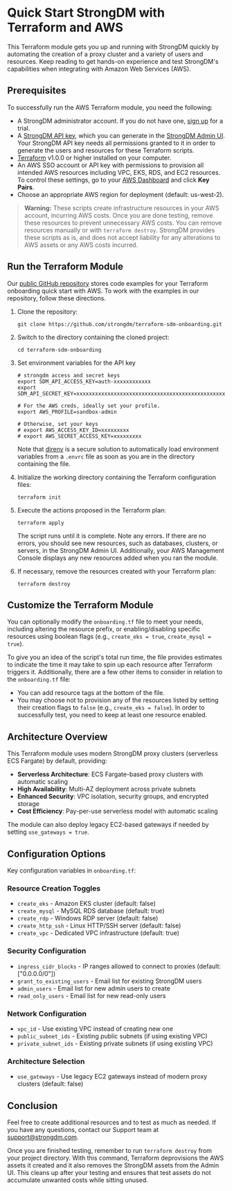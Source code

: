 # Quick Start StrongDM with Terraform and AWS

This Terraform module gets you up and running with StrongDM quickly by automating the creation of a proxy cluster and a variety of users and resources. Keep reading to get hands-on experience and test StrongDM's capabilities when integrating with Amazon Web Services (AWS).

## Prerequisites

To successfully run the AWS Terraform module, you need the following:

- A StrongDM administrator account. If you do not have one, [sign up](https://www.strongdm.com/signup-contact/) for a trial.
- A [StrongDM API key](https://www.strongdm.com/docs/admin-ui-guide/access/api-keys/), which you can generate in the [StrongDM Admin UI](https://app.strongdm.com/app/access/tokens). Your StrongDM API key needs all permissions granted to it in order to generate the users and resources for these Terraform scripts.
- [Terraform](https://learn.hashicorp.com/tutorials/terraform/install-cli) v1.0.0 or higher installed on your computer.
- An AWS SSO account or API key with permissions to provision all intended AWS resources including VPC, EKS, RDS, and EC2 resources. To control these settings, go to your [AWS Dashboard](https://console.aws.amazon.com/ec2/v2/home) and click **Key Pairs**.
- Choose an appropriate AWS region for deployment (default: us-west-2).

> **Warning:** These scripts create infrastructure resources in your AWS account, incurring AWS costs. Once you are done testing, remove these resources to prevent unnecessary AWS costs. You can remove resources manually or with `terraform destroy`. StrongDM provides these scripts as is, and does not accept liability for any alterations to AWS assets or any AWS costs incurred.

## Run the Terraform Module

Our [public GitHub repository](https://github.com/strongdm/terraform-sdm-onboarding) stores code examples for your Terraform onboarding quick start with AWS. To work with the examples in our repository, follow these directions.

1. Clone the repository:

    ```shell
    git clone https://github.com/strongdm/terraform-sdm-onboarding.git
    ```

2. Switch to the directory containing the cloned project:

    ```shell
    cd terraform-sdm-onboarding
    ```

3. Set environment variables for the API key

    ```shell
    # strongdm access and secret keys
    export SDM_API_ACCESS_KEY=auth-xxxxxxxxxxxx
    export SDM_API_SECRET_KEY=xxxxxxxxxxxxxxxxxxxxxxxxxxxxxxxxxxxxxxxxxxxxxxxx

    # For the AWS creds, ideally set your profile.
    export AWS_PROFILE=sandbox-admin

    # Otherwise, set your keys
    # export AWS_ACCESS_KEY_ID=xxxxxxxxx
    # export AWS_SECRET_ACCESS_KEY=xxxxxxxxx
    ```

    Note that [direnv](https://direnv.net) is a secure solution to automatically load environment variables from a `.envrc` file as soon as you are in the directory containing the file.

4. Initialize the working directory containing the Terraform configuration files:

    ```shell
    terraform init
    ```

5. Execute the actions proposed in the Terraform plan:

    ```shell
    terraform apply
    ```

    The script runs until it is complete. Note any errors. If there are no errors, you should see new resources, such as databases, clusters, or servers, in the StrongDM Admin UI. Additionally, your AWS Management Console displays any new resources added when you ran the module.

6. If necessary, remove the resources created with your Terraform plan:

    ```shell
    terraform destroy
    ```

## Customize the Terraform Module

You can optionally modify the `onboarding.tf` file to meet your needs, including altering the resource prefix, or enabling/disabling specific resources using boolean flags (e.g., `create_eks = true`, `create_mysql = true`).

To give you an idea of the script's total run time, the file provides estimates to indicate the time it may take to spin up each resource after Terraform triggers it. Additionally, there are a few other items to consider in relation to the `onboarding.tf` file:

- You can add resource tags at the bottom of the file.
- You may choose not to provision any of the resources listed by setting their creation flags to `false` (e.g., `create_eks = false`). In order to successfully test, you need to keep at least one resource enabled.

## Architecture Overview

This Terraform module uses modern StrongDM proxy clusters (serverless ECS Fargate) by default, providing:

- **Serverless Architecture**: ECS Fargate-based proxy clusters with automatic scaling
- **High Availability**: Multi-AZ deployment across private subnets
- **Enhanced Security**: VPC isolation, security groups, and encrypted storage
- **Cost Efficiency**: Pay-per-use serverless model with automatic scaling

The module can also deploy legacy EC2-based gateways if needed by setting `use_gateways = true`.

## Configuration Options

Key configuration variables in `onboarding.tf`:

### Resource Creation Toggles
- `create_eks` - Amazon EKS cluster (default: false)
- `create_mysql` - MySQL RDS database (default: true) 
- `create_rdp` - Windows RDP server (default: false)
- `create_http_ssh` - Linux HTTP/SSH server (default: false)
- `create_vpc` - Dedicated VPC infrastructure (default: true)

### Security Configuration
- `ingress_cidr_blocks` - IP ranges allowed to connect to proxies (default: ["0.0.0.0/0"])
- `grant_to_existing_users` - Email list for existing StrongDM users
- `admin_users` - Email list for new admin users to create
- `read_only_users` - Email list for new read-only users

### Network Configuration
- `vpc_id` - Use existing VPC instead of creating new one
- `public_subnet_ids` - Existing public subnets (if using existing VPC)
- `private_subnet_ids` - Existing private subnets (if using existing VPC)

### Architecture Selection
- `use_gateways` - Use legacy EC2 gateways instead of modern proxy clusters (default: false)

## Conclusion

Feel free to create additional resources and to test as much as needed. If you have any questions, contact our Support team at <support@strongdm.com>.

Once you are finished testing, remember to run `terraform destroy` from your project directory. With this command, Terraform deprovisions the AWS assets it created and it also removes the StrongDM assets from the Admin UI. This cleans up after your testing and ensures that test assets do not accumulate unwanted costs while sitting unused.

